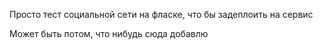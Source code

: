 Просто тест социальной сети на фласке, что бы задеплоить на сервис

Может быть потом, что нибудь сюда добавлю

